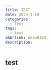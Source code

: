 ```yaml
---
title: TEST
date: 2024-1-10
categories:
  - Test
tags:
  - test
abbrlink: eeea93b8
description:
---
```


## test
